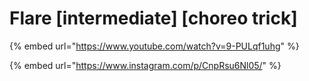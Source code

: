 # Flare \[intermediate] \[choreo trick]

{% embed url="https://www.youtube.com/watch?v=9-PULqf1uhg" %}

{% embed url="https://www.instagram.com/p/CnpRsu6Nl05/" %}
